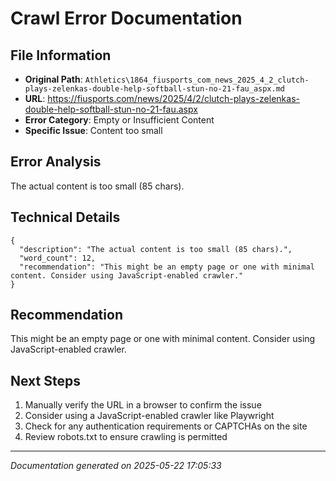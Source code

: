 # Crawl Error Documentation

## File Information
- **Original Path**: `Athletics\1864_fiusports_com_news_2025_4_2_clutch-plays-zelenkas-double-help-softball-stun-no-21-fau_aspx.md`
- **URL**: https://fiusports.com/news/2025/4/2/clutch-plays-zelenkas-double-help-softball-stun-no-21-fau.aspx
- **Error Category**: Empty or Insufficient Content
- **Specific Issue**: Content too small

## Error Analysis
The actual content is too small (85 chars).

## Technical Details
```
{
  "description": "The actual content is too small (85 chars).",
  "word_count": 12,
  "recommendation": "This might be an empty page or one with minimal content. Consider using JavaScript-enabled crawler."
}
```

## Recommendation
This might be an empty page or one with minimal content. Consider using JavaScript-enabled crawler.

## Next Steps
1. Manually verify the URL in a browser to confirm the issue
2. Consider using a JavaScript-enabled crawler like Playwright
3. Check for any authentication requirements or CAPTCHAs on the site
4. Review robots.txt to ensure crawling is permitted

---
*Documentation generated on 2025-05-22 17:05:33*
